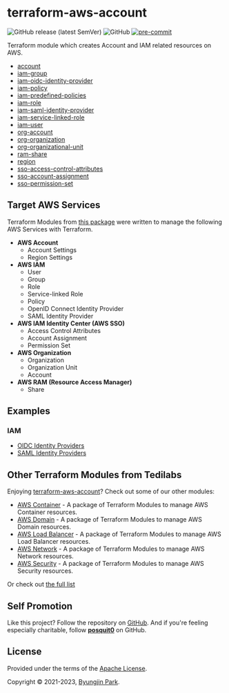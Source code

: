 # terraform-aws-account

![GitHub release (latest SemVer)](https://img.shields.io/github/v/release/tedilabs/terraform-aws-account?color=blue&sort=semver&style=flat-square)
![GitHub](https://img.shields.io/github/license/tedilabs/terraform-aws-account?color=blue&style=flat-square)
[![pre-commit](https://img.shields.io/badge/pre--commit-enabled-brightgreen?logo=pre-commit&logoColor=white&style=flat-square)](https://github.com/pre-commit/pre-commit)

Terraform module which creates Account and IAM related resources on AWS.

- [account](./modules/account)
- [iam-group](./modules/iam-group)
- [iam-oidc-identity-provider](./modules/iam-oidc-identity-provider)
- [iam-policy](./modules/iam-policy)
- [iam-predefined-policies](./modules/iam-predefined-policies)
- [iam-role](./modules/iam-role)
- [iam-saml-identity-provider](./modules/iam-saml-identity-provider)
- [iam-service-linked-role](./modules/iam-service-linked-role)
- [iam-user](./modules/iam-user)
- [org-account](./modules/org-account)
- [org-organization](./modules/org-organization)
- [org-organizational-unit](./modules/org-organizational-unit)
- [ram-share](./modules/ram-share)
- [region](./modules/region)
- [sso-access-control-attributes](./modules/sso-access-control-attributes)
- [sso-account-assignment](./modules/sso-account-assignment)
- [sso-permission-set](./modules/sso-permission-set)


## Target AWS Services

Terraform Modules from [this package](https://github.com/tedilabs/terraform-aws-account) were written to manage the following AWS Services with Terraform.

- **AWS Account**
  - Account Settings
  - Region Settings
- **AWS IAM**
  - User
  - Group
  - Role
  - Service-linked Role
  - Policy
  - OpenID Connect Identity Provider
  - SAML Identity Provider
- **AWS IAM Identity Center (AWS SSO)**
  - Access Control Attributes
  - Account Assignment
  - Permission Set
- **AWS Organization**
  - Organization
  - Organization Unit
  - Account
- **AWS RAM (Resource Access Manager)**
  - Share


## Examples

### IAM

- [OIDC Identity Providers](./examples/iam-oidc-identity-providers)
- [SAML Identity Providers](./examples/iam-saml-identity-providers)


## Other Terraform Modules from Tedilabs

Enjoying [terraform-aws-account](https://github.com/tedilabs/terraform-aws-account)? Check out some of our other modules:

- [AWS Container](https://github.com/tedilabs/terraform-aws-container) - A package of Terraform Modules to manage AWS Container resources.
- [AWS Domain](https://github.com/tedilabs/terraform-aws-domain) - A package of Terraform Modules to manage AWS Domain resources.
- [AWS Load Balancer](https://github.com/tedilabs/terraform-aws-load-balancer) - A package of Terraform Modules to manage AWS Load Balancer resources.
- [AWS Network](https://github.com/tedilabs/terraform-aws-network) - A package of Terraform Modules to manage AWS Network resources.
- [AWS Security](https://github.com/tedilabs/terraform-aws-security) - A package of Terraform Modules to manage AWS Security resources.

Or check out [the full list](https://github.com/search?q=org%3Atedilabs+topic%3Aterraform-module&type=repositories)


## Self Promotion

Like this project? Follow the repository on [GitHub](https://github.com/tedilabs/terraform-aws-account). And if you're feeling especially charitable, follow **[posquit0](https://github.com/posquit0)** on GitHub.


## License

Provided under the terms of the [Apache License](LICENSE).

Copyright © 2021-2023, [Byungjin Park](https://www.posquit0.com).
